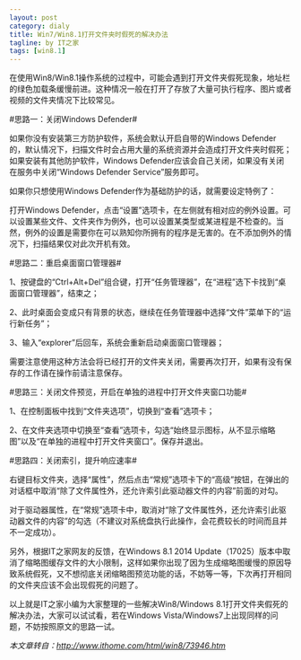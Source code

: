 ```yaml
---
layout: post
category: dialy
title: Win7/Win8.1打开文件夹时假死的解决办法
tagline: by IT之家
tags: [win8.1]
---
```

在使用Win8/Win8.1操作系统的过程中，可能会遇到打开文件夹假死现象，地址栏的绿色加载条缓慢前进。这种情况一般在打开了存放了大量可执行程序、图片或者视频的文件夹情况下比较常见。

#思路一：关闭Windows Defender#

如果你没有安装第三方防护软件，系统会默认开启自带的Windows Defender的，默认情况下，扫描文件时会占用大量的系统资源并会造成打开文件夹时假死；如果安装有其他防护软件，Windows Defender应该会自己关闭，如果没有关闭在服务中关闭“Windows Defender Service”服务即可。

如果你只想使用Windows Defender作为基础防护的话，就需要设定特例了：

打开Windows Defender，点击“设置”选项卡，在左侧就有相对应的例外设置。可以设置某些文件、文件夹作为例外，也可以设置某类型或某进程是不检查的。当然，例外的设置是需要你在可以熟知你所拥有的程序是无害的。在不添加例外的情况下，扫描结果仅对此次开机有效。

#思路二：重启桌面窗口管理器#

1、按键盘的“Ctrl+Alt+Del”组合键，打开“任务管理器”，在“进程”选下卡找到“桌面窗口管理器”，结束之；

2、此时桌面会变成只有背景的状态，继续在任务管理器中选择“文件”菜单下的“运行新任务”；

3、输入“explorer”后回车，系统会重新启动桌面窗口管理器；

[](http://img.ithome.com/newsuploadfiles/2014/2/20140223_042222_226.jpg)

需要注意使用这种方法会将已经打开的文件夹关闭，需要再次打开，如果有没有保存的工作请在操作前请注意保存。

#思路三：关闭文件预览，开启在单独的进程中打开文件夹窗口功能#

1、在控制面板中找到“文件夹选项”，切换到“查看”选项卡；

2、在文件夹选项中切换至“查看”选项卡，勾选“始终显示图标，从不显示缩略图”以及“在单独的进程中打开文件夹窗口”。保存并退出。

[](http://img.ithome.com/newsuploadfiles/2014/2/20140223_042239_954.jpg)

#思路四：关闭索引，提升响应速率#

右键目标文件夹，选择“属性”，然后点击“常规”选项卡下的“高级”按钮，在弹出的对话框中取消“除了文件属性外，还允许索引此驱动器文件的内容”前面的对勾。

[](http://img.ithome.com/newsuploadfiles/2014/2/20140223_042252_543.jpg)

对于驱动器属性，在“常规”选项卡中，取消对“除了文件属性外，还允许索引此驱动器文件的内容”的勾选（不建议对系统盘执行此操作，会花费较长的时间而且并不一定成功）。

[](http://img.ithome.com/newsuploadfiles/2014/2/20140223_042306_570.jpg)

另外，根据IT之家网友的反馈，在Windows 8.1 2014 Update（17025）版本中取消了缩略图缓存文件的大小限制，这样如果你出现了因为生成缩略图缓慢的原因导致系统假死，又不想彻底关闭缩略图预览功能的话，不妨等一等，下次再打开相同的文件夹应该不会出现假死的问题了。

以上就是IT之家小编为大家整理的一些解决Win8/Windows 8.1打开文件夹假死的解决办法，大家可以试试看，若在Windows Vista/Windows7上出现同样的问题，不妨按照原文的思路一试。

*本文章转自：<http://www.ithome.com/html/win8/73946.htm>*
